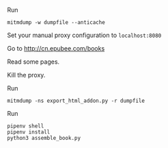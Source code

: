 Run

```
mitmdump -w dumpfile --anticache
```

Set your manual proxy configuration to `localhost:8080`

Go to http://cn.epubee.com/books

Read some pages.

Kill the proxy.

Run

```
mitmdump -ns export_html_addon.py -r dumpfile
```

Run

```
pipenv shell
pipenv install
python3 assemble_book.py
```
